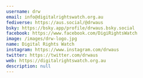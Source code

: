 ```yaml
---
username: drw
email: info@digitalrightswatch.org.au
fediverse: https://aus.social/@drwaus
bsky: https://bsky.app/profile/drwaus.bsky.social
facebook: https://www.facebook.com/DigiRightsWatch
image: /images/drw-logo.jpg
name: Digital Rights Watch
instagram: https://www.instagram.com/drwaus
twitter: https://twitter.com/drwaus
web: https://digitalrightswatch.org.au
description: null
---
```

